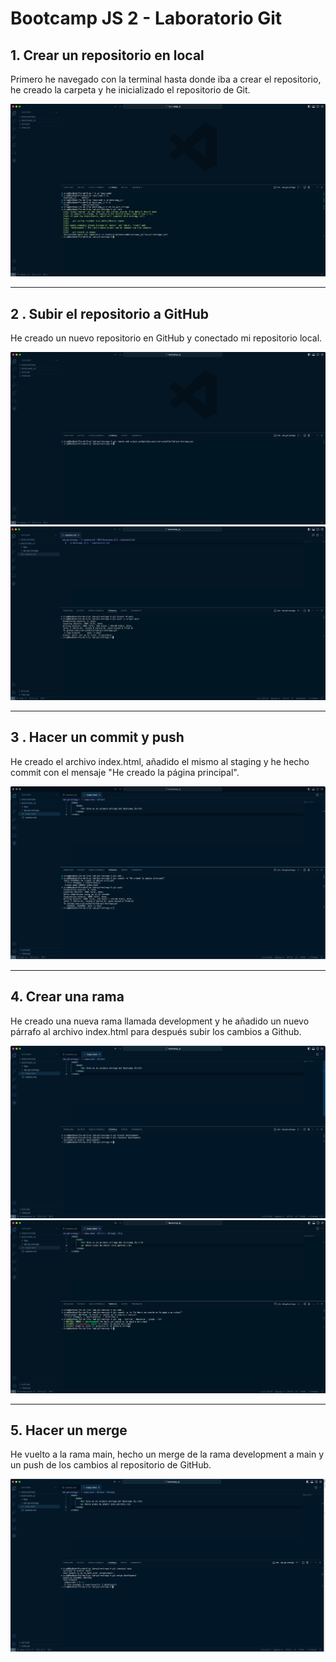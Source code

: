 # Bootcamp JS 2 - Laboratorio Git

## 1. Crear un repositorio en local

Primero he navegado con la terminal hasta donde iba a crear el repositorio, he creado la carpeta y he inicializado el repositorio de Git.

![Memoji Iria](./content/01.png)

****

## 2 . Subir el repositorio a GitHub

He creado un nuevo repositorio en GitHub y conectado mi repositorio local.

![Memoji Iria](./content/02.png)
![Memoji Iria](./content/03.png)

***

## 3 . Hacer un commit y push

He creado el archivo index.html, añadido el mismo al staging y he hecho commit con el mensaje "He creado la página principal".

![Memoji Iria](./content/04.png)

***

## 4. Crear una rama

He creado una nueva rama llamada development y he añadido un nuevo párrafo al archivo index.html para después subir los cambios a Github.

![Memoji Iria](./content/05.png)
![Memoji Iria](./content/06.png)

***

## 5. Hacer un merge

He vuelto a la rama main, hecho un merge de la rama development a main y un push de los cambios al repositorio de GitHub.

![Memoji Iria](./content/07.png)